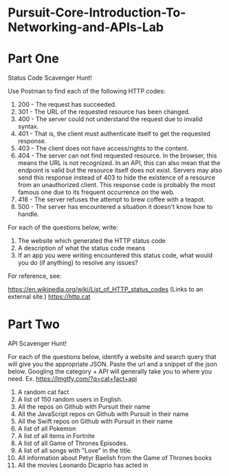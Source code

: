 # Pursuit-Core-Introduction-To-Networking-and-APIs-Lab

# Part One

Status Code Scavenger Hunt!

Use Postman to find each of the following HTTP codes:


1. 200 - The request has succeeded.
1. 301 - The URL of the requested resource has been changed. 
1. 400 - The server could not understand the request due to invalid syntax.
1. 401 - That is, the client must authenticate itself to get the requested response.
1. 403 - The client does not have access/rights to the content.
1. 404 - The server can not find requested resource. In the browser, this means the URL is not recognized. In an API, this can also mean that the endpoint is valid but the resource itself does not exist. Servers may also send this response instead of 403 to hide the existence of a resource from an unauthorized client. This response code is probably the most famous one due to its frequent occurrence on the web.
1. 418 - The server refuses the attempt to brew coffee with a teapot.
1. 500 - The server has encountered a situation it doesn't know how to handle.


For each of the questions below, write:

1. The website which generated the HTTP status code
2. A description of what the status code means
3. If an app you were writing encountered this status code, what would you do (if anything) to resolve any issues?


For reference, see:

https://en.wikipedia.org/wiki/List_of_HTTP_status_codes (Links to an external site.)
https://http.cat


# Part Two

API Scavenger Hunt!

For each of the questions below, identify a website and search query that will give you the appropriate JSON.  Paste the url and a snippet of the json below.  Googling the category + API will generally take you to where you need.  Ex. https://lmgtfy.com/?q=cat+fact+api

1. A random cat fact
1. A list of 150 random users in English.
1. All the repos on Github with Pursuit their name
1. All the JavaScript repos on Github with Pursuit in their name
1. All the Swift repos on Github with Pursuit in their name
1. A list of all Pokemon
1. A list of all items in Fortnite
1. A list of all Game of Thrones Episodes.
1. A list of all songs with "Love" in the title.
1. All information about Petyr Baelish from the Game of Thrones books
1. All the movies Leonardo Dicaprio has acted in
